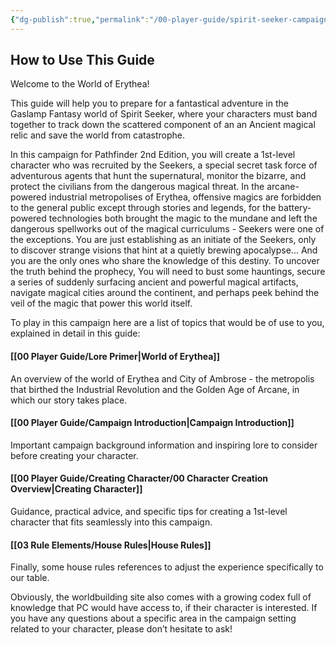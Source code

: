 ```yaml
---
{"dg-publish":true,"permalink":"/00-player-guide/spirit-seeker-campaign-guide/","title":"Player's Guide","pinned":true,"tags":["Primer"],"dgShowInlineTitle":true,"noteIcon":"scroll"}
---
```


## How to Use This Guide

Welcome to the World of Erythea!

This guide will help you to prepare for a fantastical adventure in the Gaslamp Fantasy world of Spirit Seeker, where your characters must band together to track down the scattered component of an an Ancient magical relic and save the world from catastrophe. 

In this campaign for Pathfinder 2nd Edition, you will create a 1st-level character who was recruited by the Seekers, a special secret task force of adventurous agents that hunt the supernatural, monitor the bizarre, and protect the civilians from the  dangerous magical threat. In the arcane-powered industrial metropolises of Erythea, offensive magics are forbidden to the general public except through stories and legends, for the battery-powered technologies both brought the magic to the mundane and left the dangerous spellworks out of the magical curriculums - Seekers were one of the exceptions. You are just establishing as an initiate of the Seekers, only to discover strange visions that hint at a quietly brewing apocalypse... And you are the only ones who share the knowledge of this destiny. To uncover the truth behind the prophecy, You will need to bust some hauntings, secure a series of suddenly surfacing ancient and powerful magical artifacts, navigate magical cities around the continent, and perhaps peek behind the veil of the magic that power this world itself. 

To play in this campaign here are a list of topics that would be of use to you, explained in detail in this guide: 



#### [[00 Player Guide/Lore Primer\|World of Erythea]]
An overview of the world of Erythea and City of Ambrose  - the metropolis that birthed the Industrial Revolution and the Golden Age of Arcane, in which our story takes place.

#### [[00 Player Guide/Campaign Introduction\|Campaign Introduction]]
Important campaign background information and inspiring lore to consider before creating your character. 

#### [[00 Player Guide/Creating Character/00 Character Creation Overview\|Creating Character]]
Guidance, practical advice, and specific tips for creating a 1st-level character that fits seamlessly into this campaign.

#### [[03 Rule Elements/House Rules\|House Rules]]
Finally, some house rules references to adjust the experience specifically to our table. 


Obviously, the worldbuilding site also comes with a growing codex full of knowledge that PC would have access to, if their character is interested. If you have any questions about a specific area in the campaign setting related to your character, please don’t hesitate to ask! 
